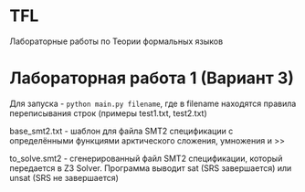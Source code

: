 # TFL
Лабораторные работы по Теории формальных языков

# Лабораторная работа 1 (Вариант 3)

Для запуска - ```python main.py filename```, где в filename находятся правила переписывания строк (примеры test1.txt, test2.txt)

base_smt2.txt - шаблон для файла SMT2 спецификации с определёнными функциями арктического сложения, умножения и >>

to_solve.smt2 - сгенерированный файл SMT2 спецификации, который передается в Z3 Solver. Программа выводит sat (SRS завершается) или unsat (SRS не завершается)
